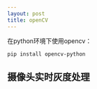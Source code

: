 ```yaml
---
layout: post
title: openCV
---
```


在python环境下使用opencv：

    pip install opencv-python

## 摄像头实时灰度处理
